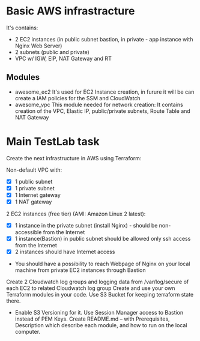 # Basic AWS infrastracture

It's contains:

- 2 EC2 instances (in public subnet bastion, in private - app instance with Nginx Web Server)
- 2 subnets (public and private)
- VPC w/ IGW, EIP, NAT Gateway and RT

## Modules

- awesome_ec2
It's used for EC2 Instance creation, in furure it will be can create a IAM policies for the SSM and CloudWatch
- awesome_vpc
This module needed for network creation:
It contains creation of the VPC, Elastic IP, public/private subnets, Route Table and NAT Gateway

# Main TestLab task

Create the next infrastructure in AWS using Terraform:

Non-default VPC with:

- [x] 1 public subnet
- [x] 1 private subnet
- [x] 1 Internet gateway
- [x] 1 NAT gateway

2 EC2 instances (free tier) (AMI: Amazon Linux 2 latest):

- [x] 1 instance in the private subnet (install Nginx) - should be non-accessible from the Internet
- [x] 1 instance(Bastion) in public subnet should be allowed only ssh access from the Internet
- [x] 2 instances should have Internet access
- You should have a possibility to reach Webpage of Nginx on your local machine from private EC2 instances through Bastion

Create 2 Cloudwatch log groups and logging data from /var/log/secure of each EC2 to related Cloudwatch log group
Create and use your own Terraform modules in your code.
Use S3 Bucket for keeping terraform state there.

- Enable S3 Versioning for it.
Use Session Manager access to Bastion instead of PEM Keys.
Create README.md – with Prerequisites, Description which describe each module, and how to run on the local computer.
